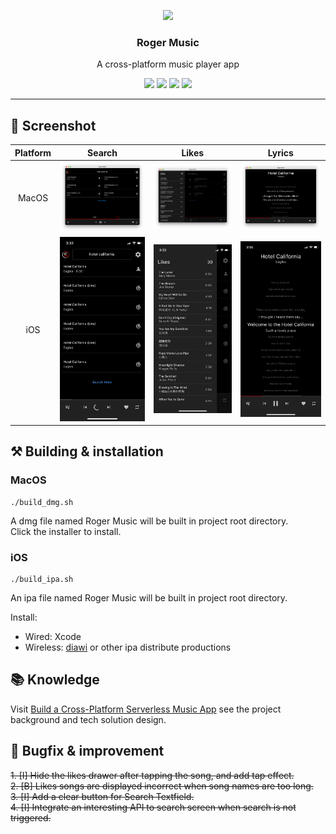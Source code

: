 <p align="center">
  <image src="doc/resource/logo.png" with="128" height="128"></p>
<h3 align="center">Roger Music</h3>
<p align="center">A cross-platform music player app</p>
<p align="center">
  <image src="https://img.shields.io/badge/dynamic/yaml?label=Version&query=version&url=https%3A%2F%2Fraw.githubusercontent.com%2FRoger-twan%2Fmusic%2Fmain%2Fpubspec.yaml&color=green">
  <image src="https://img.shields.io/badge/Platform-iOS-blue">
  <image src="https://img.shields.io/badge/Platform-MacOS-blue">
  <image src="https://img.shields.io/badge/flutter-3.7.7-orange">
</p>
<hr>

## 📸 Screenshot
Platform|Search|Likes|Lyrics
|:-:|:-:|:-:|:-:|
MacOS|![mac search](/doc/resource/mac-search.png)|![mac likes](/doc/resource/mac-likes.png)|![mac lyric](/doc/resource/mac-lyric.png)
iOS|![ios search](/doc/resource/ios-search.PNG)|![ios likes](/doc/resource/ios-likes.PNG)|![ios lyric](/doc/resource/ios-lyric.PNG)

## ⚒️ Building & installation
### MacOS
```
./build_dmg.sh
```
A dmg file named Roger Music will be built in project root directory.  
Click the installer to install.
### iOS
```
./build_ipa.sh
```
An ipa file named Roger Music will be built in project root directory.  

Install:
- Wired: Xcode
- Wireless: [diawi](https://www.diawi.com/) or other ipa distribute productions

## 📚 Knowledge
Visit [Build a Cross-Platform Serverless Music App](https://roger.ink/blog/Building%20a%20Cross-Platform%20Serverless%20Music%20App) see the project background and tech solution design.
    
## 🐛 Bugfix & improvement
~~1. [I] Hide the likes drawer after tapping the song, and add tap effect.~~  
~~2. [B] Likes songs are displayed incorrect when song names are too long.~~  
~~3. [I] Add a clear button for Search Textfield.~~  
~~4. [I] Integrate an interesting API to search screen when search is not triggered.~~  
